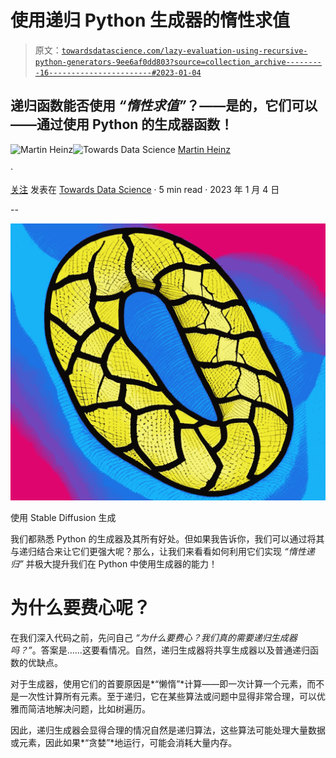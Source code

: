 # 使用递归 Python 生成器的惰性求值

> 原文：[`towardsdatascience.com/lazy-evaluation-using-recursive-python-generators-9ee6af0dd803?source=collection_archive---------16-----------------------#2023-01-04`](https://towardsdatascience.com/lazy-evaluation-using-recursive-python-generators-9ee6af0dd803?source=collection_archive---------16-----------------------#2023-01-04)

## 递归函数能否使用 *“惰性求值”*？——是的，它们可以——通过使用 Python 的生成器函数！

[](https://medium.com/@martin.heinz?source=post_page-----9ee6af0dd803--------------------------------)![Martin Heinz](https://medium.com/@martin.heinz?source=post_page-----9ee6af0dd803--------------------------------)[](https://towardsdatascience.com/?source=post_page-----9ee6af0dd803--------------------------------)![Towards Data Science](https://towardsdatascience.com/?source=post_page-----9ee6af0dd803--------------------------------) [Martin Heinz](https://medium.com/@martin.heinz?source=post_page-----9ee6af0dd803--------------------------------)

·

[关注](https://medium.com/m/signin?actionUrl=https%3A%2F%2Fmedium.com%2F_%2Fsubscribe%2Fuser%2F4cbd6b36e62a&operation=register&redirect=https%3A%2F%2Ftowardsdatascience.com%2Flazy-evaluation-using-recursive-python-generators-9ee6af0dd803&user=Martin+Heinz&userId=4cbd6b36e62a&source=post_page-4cbd6b36e62a----9ee6af0dd803---------------------post_header-----------) 发表在 [Towards Data Science](https://towardsdatascience.com/?source=post_page-----9ee6af0dd803--------------------------------) · 5 min read · 2023 年 1 月 4 日 [](https://medium.com/m/signin?actionUrl=https%3A%2F%2Fmedium.com%2F_%2Fvote%2Ftowards-data-science%2F9ee6af0dd803&operation=register&redirect=https%3A%2F%2Ftowardsdatascience.com%2Flazy-evaluation-using-recursive-python-generators-9ee6af0dd803&user=Martin+Heinz&userId=4cbd6b36e62a&source=-----9ee6af0dd803---------------------clap_footer-----------)

--

[](https://medium.com/m/signin?actionUrl=https%3A%2F%2Fmedium.com%2F_%2Fbookmark%2Fp%2F9ee6af0dd803&operation=register&redirect=https%3A%2F%2Ftowardsdatascience.com%2Flazy-evaluation-using-recursive-python-generators-9ee6af0dd803&source=-----9ee6af0dd803---------------------bookmark_footer-----------)![](img/84db954d46d54cd7ea660368b0737fa3.png)

使用 Stable Diffusion 生成

我们都熟悉 Python 的生成器及其所有好处。但如果我告诉你，我们可以通过将其与递归结合来让它们更强大呢？那么，让我们来看看如何利用它们实现 *“惰性递归”* 并极大提升我们在 Python 中使用生成器的能力！

# 为什么要费心呢？

在我们深入代码之前，先问自己 *“为什么要费心？我们真的需要递归生成器吗？”*。答案是……这要看情况。自然，递归生成器将共享生成器以及普通递归函数的优缺点。

对于生成器，使用它们的首要原因是*“懒惰”*计算——即一次计算一个元素，而不是一次性计算所有元素。至于递归，它在某些算法或问题中显得非常合理，可以优雅而简洁地解决问题，比如树遍历。

因此，递归生成器会显得合理的情况自然是递归算法，这些算法可能处理大量数据或元素，因此如果*“贪婪”*地运行，可能会消耗大量内存。

